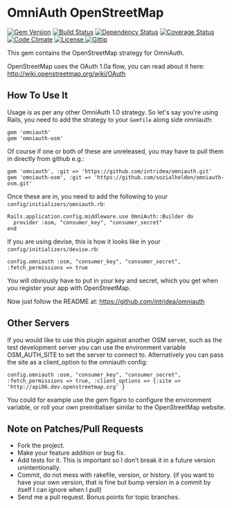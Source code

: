 # OmniAuth OpenStreetMap

[![Gem Version](https://fury-badge.herokuapp.com/rb/omniauth-osm.png)](http://badge.fury.io/rb/omniauth-osm)
[![Build Status](https://travis-ci.org/sozialhelden/omniauth-osm.png?branch=master)](https://travis-ci.org/sozialhelden/omniauth-osm)
[![Dependency Status](https://gemnasium.com/sozialhelden/omniauth-osm.png)](https://gemnasium.com/sozialhelden/omniauth-osm)
[![Coverage Status](https://coveralls.io/repos/sozialhelden/omniauth-osm/badge.png)](https://coveralls.io/r/sozialhelden/omniauth-osm)
[![Code Climate](https://codeclimate.com/github/sozialhelden/omniauth-osm.png)](https://codeclimate.com/github/sozialhelden/omniauth-osm)
[![License](http://img.shields.io/license/MIT.png?color=green) ](https://github.com/sozialhelden/omniauth-osm/blob/master/LICENSE.md)
[![Gittip ](http://img.shields.io/gittip/sozialhelden.png) ](https://gittip.com/sozialhelden)

This gem contains the OpenStreetMap strategy for OmniAuth.

OpenStreetMap uses the OAuth 1.0a flow, you can read about it here: http://wiki.openstreetmap.org/wiki/OAuth

## How To Use It

Usage is as per any other OmniAuth 1.0 strategy. So let's say you're using Rails, you need to add the strategy to your `Gemfile` along side omniauth:

    gem 'omniauth'
    gem 'omniauth-osm'

Of course if one or both of these are unreleased, you may have to pull them in directly from github e.g.:

    gem 'omniauth', :git => 'https://github.com/intridea/omniauth.git'
    gem 'omniauth-osm', :git => 'https://github.com/sozialhelden/omniauth-osm.git'

Once these are in, you need to add the following to your `config/initializers/omniauth.rb`:

    Rails.application.config.middleware.use OmniAuth::Builder do
      provider :osm, "consumer_key", "consumer_secret"
    end

If you are using devise, this is how it looks like in your `config/initializers/devise.rb`:

    config.omniauth :osm, "consumer_key", "consumer_secret", :fetch_permissions => true

You will obviously have to put in your key and secret, which you get when you register your app with OpenStreetMap.

Now just follow the README at: https://github.com/intridea/omniauth

## Other Servers

If you would like to use this plugin against another OSM server, such as the test development server you can use the environment variable OSM_AUTH_SITE to set the server to connect to. Alternatively you can pass the site as a client_option to the omniauth config:

    config.omniauth :osm, "consumer_key", "consumer_secret", :fetch_permissions => true, :client_options => {:site => 'http://api06.dev.openstreetmap.org' }

You could for example use the gem figaro to configure the environment variable, or roll your own preinitialiser similar to the OpenStreetMap website.

## Note on Patches/Pull Requests

- Fork the project.
- Make your feature addition or bug fix.
- Add tests for it. This is important so I don’t break it in a future version unintentionally.
- Commit, do not mess with rakefile, version, or history. (if you want to have your own version, that is fine but bump version in a commit by itself I can ignore when I pull)
- Send me a pull request. Bonus points for topic branches.
